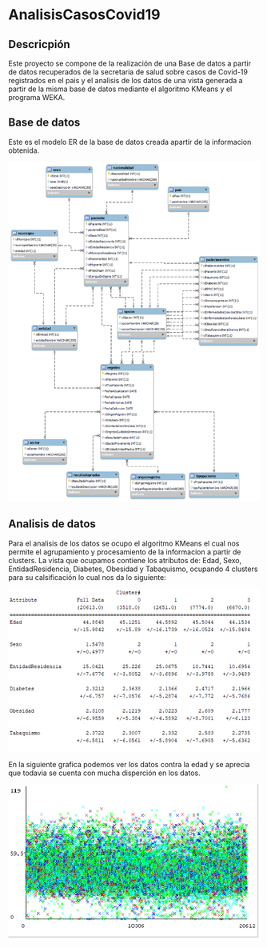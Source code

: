 # AnalisisCasosCovid19

## Descricpión

Este proyecto se compone de la realización de una Base de datos a partir de datos recuperados de la secretaria de salud sobre casos de Covid-19 registrados en el pais y el analisis de los datos de una vista generada a partir de la misma base de datos mediante el algoritmo KMeans y el programa WEKA.

## Base de datos

Este es el modelo ER de la base de datos creada apartir de la informacion obtenida.

![BasedeDatos](Img/Covid19premier.png)

## Analisis de datos

Para el analisis de los datos se ocupo el algoritmo KMeans el cual nos permite el agrupamiento y procesamiento de la informacion a partir de clusters.
La vista que ocupamos contiene los atributos de: Edad, Sexo, EntidadResidencia, Diabetes, Obesidad y Tabaquismo, ocupando 4 clusters para su calsificación lo cual nos da lo siguiente:

![DistribuciondelosClusters](Img/4clusters.png)

En la siguiente grafica podemos ver los datos contra la edad y se aprecia que todavia se cuenta con mucha disperción en los datos.

![GraficaEdadDatos](Img/GraficaEdadDatos.png)